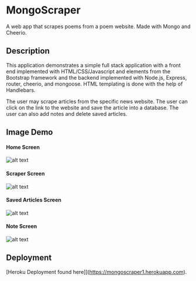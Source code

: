 # MongoScraper
A web app that scrapes poems from a poem website. Made with Mongo and Cheerio.

## Description

This application demonstrates a simple full stack application with a front end implemented with HTML/CSS/Javascript and elements from the Bootstrap framework and the backend implemented with Node.js, Express, router, cheerio, and mongoose. HTML templating is done with the help of Handlebars.

The user may scrape articles from the specific news website. The user can click on the link to the website and save the article into a database. The user can also add notes and delete saved articles. 

## Image Demo
#### Home Screen
![alt text](images/home.png)

#### Scraper Screen
![alt text](images/scrape.png)

#### Saved Articles Screen
![alt text](images/saved.png)

#### Note Screen
![alt text](images/note.png)

## Deployment

[Heroku Deployment found here]](https://mongoscraper1.herokuapp.com).
